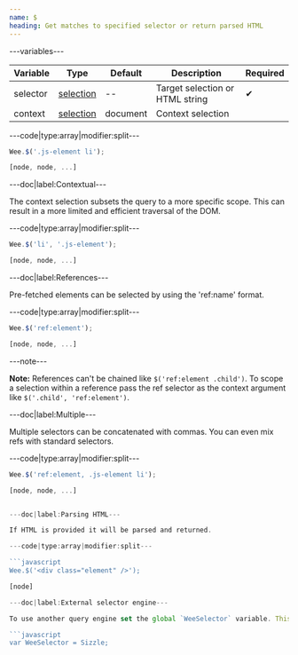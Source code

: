 ```yaml
---
name: $
heading: Get matches to specified selector or return parsed HTML
---
```


---variables---

| Variable | Type | Default | Description | Required |
| -- | -- | -- | -- | -- |
| selector | [selection](/script#selection) | -- | Target selection or HTML string | ✔ |
| context | [selection](/script#selection) | document | Context selection ||

---code|type:array|modifier:split---

```javascript
Wee.$('.js-element li');
```

```javascript
[node, node, ...]
```

---doc|label:Contextual---

The context selection subsets the query to a more specific scope. This can result in a more limited and efficient traversal of the DOM.

---code|type:array|modifier:split---

```javascript
Wee.$('li', '.js-element');
```

```javascript
[node, node, ...]
```
---doc|label:References---

Pre-fetched elements can be selected by using the 'ref:name' format.

---code|type:array|modifier:split---

```javascript
Wee.$('ref:element');
```

```javascript
[node, node, ...]
```

---note---

**Note:** References can't be chained like `$('ref:element .child')`. To scope a selection within a reference pass the ref selector as the context argument like `$('.child', 'ref:element')`.

---doc|label:Multiple---

Multiple selectors can be concatenated with commas. You can even mix refs with standard selectors.

---code|type:array|modifier:split---

```javascript
Wee.$('ref:element, .js-element li');
```

```javascript
[node, node, ...]


---doc|label:Parsing HTML---

If HTML is provided it will be parsed and returned.

---code|type:array|modifier:split---

```javascript
Wee.$('<div class="element" />');
```

```javascript
[node]

---doc|label:External selector engine---

To use another query engine set the global `WeeSelector` variable. This is used by default for legacy support by falling back to Sizzle to expand IE8 selector limitations. This variable can be set anywhere at any time but before Wee instantiation is ideal.

```javascript
var WeeSelector = Sizzle;
```